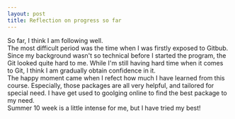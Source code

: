 ```yaml
---
layout: post
title: Reflection on progress so far
---
```


So far, I think I am following well.  
The most difficult period was the time when I was firstly exposed to Gitbub. Since my background wasn't so technical before I started the program, the Git looked quite hard to me.  While I'm still having hard time when it comes to Git, I think I am gradually obtain confidence in it.  
The happy moment came when I refect how much I have learned from this course. Especially, those packages are all very helpful, and tailored for special need. I have get used to goolging online to find the best package to my need.  
Summer 10 week is a little intense for me, but I have tried my best!  
